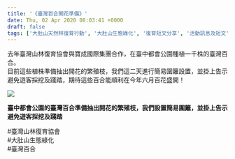 ```yaml
---
title: '《臺灣百合開花準備》'
date: Thu, 02 Apr 2020 08:03:41 +0000
draft: false
tags: ['大肚山天然林復育行動', '大肚山生態綠化', '復育短文分享', '活動訊息及短文', '臺灣百合']
---
```


去年臺灣山林復育協會與寶成國際集團合作，在臺中都會公園種植一千株的臺灣百合。  
目前這些植株準備抽出開花的繁殖枝，我們這二天進行簡易圍籬設置，並掛上告示避免遊客採挖及踐踏，期待這些百合能順利在今年六月百花盛開！

![](https://www.reforestation.tw/wp-content/uploads/2020/04/臺灣百合圍籬.jpg)

**臺中都會公園的臺灣百合準備抽出開花的繁殖枝，我們設置簡易圍籬，並掛上告示避免遊客採挖及踐踏**

#臺灣山林復育協會  
#大肚山生態綠化  
#臺灣百合